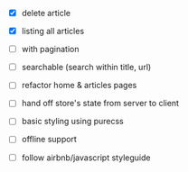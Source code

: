 - [x] delete article
- [x] listing all articles
 - [ ] with pagination
 - [ ] searchable (search within title, url)
- [ ] refactor home & articles pages
- [ ] hand off store's state from server to client
- [ ] basic styling using purecss
- [ ] offline support

- [ ] follow airbnb/javascript styleguide
